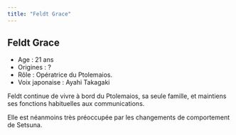 ```yaml
---
title: "Feldt Grace"
---
```


Feldt Grace
-----------


- Age : 21 ans  
- Origines : ?  
- Rôle : Opératrice du Ptolemaios.  
- Voix japonaise : Ayahi Takagaki


Feldt continue de vivre à bord du Ptolemaios, sa seule famille, et maintiens ses fonctions habituelles aux communications.


Elle est néanmoins très préoccupée par les changements de comportement de Setsuna.

